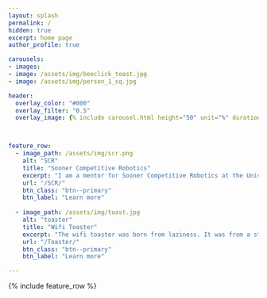 ```yaml
---
layout: splash
permalink: /
hidden: true
excerpt: home page
author_profile: true

carousels:
- images:
- image: /assets/img/beeclick_toast.jpg
- image: /assets/img/person_1_sq.jpg

header:
  overlay_color: "#000"
  overlay_filter: "0.5"
  overlay_image: {% include carousel.html height="50" unit="%" duration="7" number="1" %}



feature_row:
  - image_path: /assets/img/scr.png
    alt: "SCR"
    title: "Sooner Competitive Robotics"
    excerpt: "I am a mentor for Sooner Competitive Robotics at the University of Oklahoma."
    url: "/SCR/"
    btn_class: "btn--primary"
    btn_label: "Learn more"  
  
  - image_path: /assets/img/toast.jpg
    alt: "toaster"
    title: "Wifi Toaster"
    excerpt: "The wifi toaster was born from laziness. It was from a student's desire to not get up to toast bread."
    url: "/Toaster/"
    btn_class: "btn--primary"
    btn_label: "Learn more"  

---
```


{% include feature_row %}